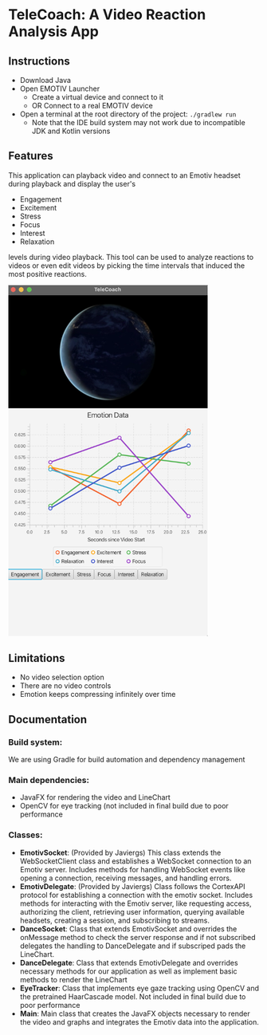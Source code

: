 # TeleCoach: A Video Reaction Analysis App

## Instructions

* Download Java
* Open EMOTIV Launcher
    * Create a virtual device and connect to it
    * OR Connect to a real EMOTIV device
* Open a terminal at the root directory of the project: ```./gradlew run```
    * Note that the IDE build system may not work due to incompatible JDK and Kotlin versions

## Features
This application can playback video and connect to an Emotiv headset during playback and display the user's 
* Engagement
* Excitement
* Stress
* Focus
* Interest
* Relaxation

levels during video playback. This tool can be used to analyze reactions to videos or even edit videos by picking the time intervals that induced the most positive reactions. 

<img src="apppic.png" alt="pic" width="400">

## Limitations
* No video selection option
* There are no video controls
* Emotion keeps compressing infinitely over time

## Documentation

### Build system:
We are using Gradle for build automation and dependency management

### Main dependencies:
* JavaFX for rendering the video and LineChart
* OpenCV for eye tracking (not included in final build due to poor performance

### Classes:

* **EmotivSocket**: (Provided by Javiergs) This class extends the WebSocketClient class and establishes a WebSocket connection to an Emotiv server. Includes methods for handling WebSocket events like opening a connection, receiving messages, and handling errors. 
* **EmotivDelegate**: (Provided by Javiergs) Class follows the CortexAPI protocol for establishing a connection with the emotiv socket. Includes methods for interacting with the Emotiv server, like requesting access, authorizing the client, retrieving user information, querying available headsets, creating a session, and subscribing to streams.
* **DanceSocket**: Class that extends EmotivSocket and overrides the onMessage method to check the server response and if not subscribed delegates the handling to DanceDelegate and if subscriped pads the LineChart. 
* **DanceDelegate**: Class that extends EmotivDelegate and overrides necessary methods for our application as well as implement basic methods to render the LineChart
* **EyeTracker**: Class that implements eye gaze tracking using OpenCV and the pretrained HaarCascade model. Not included in final build due to poor performance
* **Main**: Main class that creates the JavaFX objects necessary to render the video and graphs and integrates the Emotiv data into the application. 







